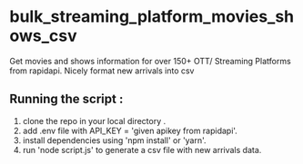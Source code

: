 # bulk_streaming_platform_movies_shows_csv
Get movies and shows information for over 150+ OTT/ Streaming Platforms from rapidapi. Nicely format new arrivals into csv 

## Running the script : 
1. clone the repo in your local directory .
2. add .env file with API_KEY = 'given apikey from rapidapi'.
3. install dependencies using 'npm install' or 'yarn'.
4. run 'node script.js' to generate a csv file with new arrivals data.